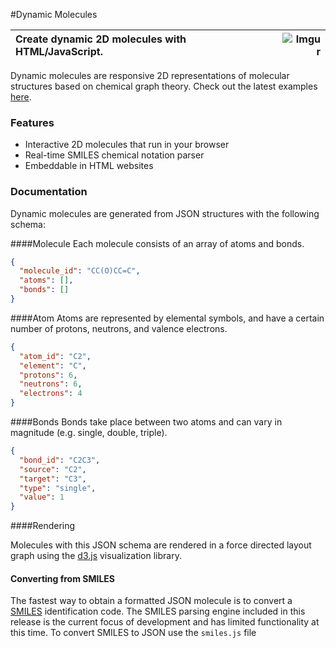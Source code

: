 #Dynamic Molecules

|Create dynamic 2D molecules with HTML/JavaScript.|![Imgur](http://i.imgur.com/sVPFz7l.png)|
|:--|--:|

Dynamic molecules are responsive 2D representations of molecular structures based on chemical graph theory. Check out the latest examples [here](http://bl.ocks.org/chemplexity/raw/bcd198a9604d8943b5dc/).

### Features
* Interactive 2D molecules that run in your browser
* Real-time SMILES chemical notation parser
* Embeddable in HTML websites

### Documentation

Dynamic molecules are generated from JSON structures with the following schema: 

####Molecule
Each molecule consists of an array of atoms and bonds.

````json
{
  "molecule_id": "CC(O)CC=C",
  "atoms": [],
  "bonds": []
}
````

####Atom
Atoms are represented by elemental symbols, and have a certain number of protons, neutrons, and valence electrons.

````json
{
  "atom_id": "C2",
  "element": "C",
  "protons": 6,
  "neutrons": 6,
  "electrons": 4 
}
````

####Bonds
Bonds take place between two atoms and can vary in magnitude (e.g. single, double, triple).

````json
{
  "bond_id": "C2C3",
  "source": "C2",
  "target": "C3",
  "type": "single",
  "value": 1
}
````

####Rendering

Molecules with this JSON schema are rendered in a force directed layout graph using the [d3.js](https://github.com/mbostock/d3/wiki/Force-Layout) visualization library.

#### Converting from SMILES

The fastest way to obtain a formatted JSON molecule is to convert a [SMILES](http://www.daylight.com/dayhtml/doc/theory/theory.smiles.html) identification code. The SMILES parsing engine included in this release is the current focus of development and has limited functionality at this time. To convert SMILES to JSON use the `smiles.js` file 
